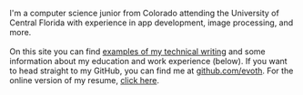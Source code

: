 I'm a computer science junior from Colorado attending the University of Central Florida with experience in app development, image processing, and more.
\
\
On this site you can find [examples of my technical writing](/portfolio) and some information about my education and work experience (below). If you want to head straight to my GitHub, you can find me at [github.com/evoth](https://github.com/evoth). For the online version of my resume, [click here](https://enc3241.ethanvoth.com/Ethan_Voth_Resume_Spring_2024.pdf).